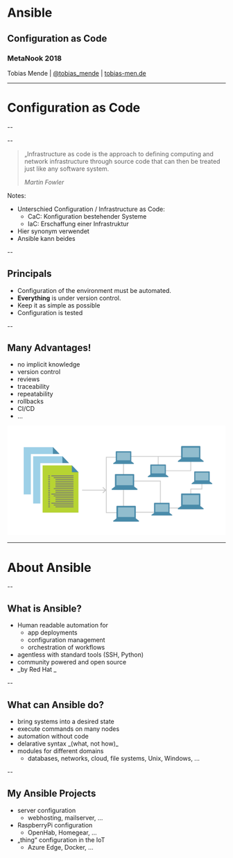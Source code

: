 # Ansible
## Configuration as Code
### MetaNook 2018
 Tobias Mende | [@tobias_mende](https://twitter.com/tobias_mende) | [tobias-men.de](https://tobias-men.de)

---

# Configuration as Code

--

<!-- .slide: data-background-image="content/images/ops-problem.jpg" data-background-size="contain" -->

--

> „Infrastructure as code is the approach to defining computing and network infrastructure through source code that can then be treated just like any software system.
>
> _Martin Fowler_

Notes:

* Unterschied Configuration / Infrastructure as Code:
  * CaC: Konfiguration bestehender Systeme
  * IaC: Erschaffung einer Infrastruktur
* Hier synonym verwendet
* Ansible kann beides

--

## Principals

* Configuration of the environment must be automated.
* **Everything** is under version control.
* Keep it as simple as possible
* Configuration is tested

--

## Many Advantages!

<div class='left-col'>
<ul>
  <li>no implicit knowledge</li>
  <li>version control</li>
  <li>reviews</li>
  <li>traceability</li>
  <li>repeatability</li>
  <li>rollbacks</li>
  <li>CI/CD</li>
  <li>...</li>
</ul>
</div>    
<div class='right-col'>
 <img src="content/images/infrastructureascode.png"/>
</div>

---

# About Ansible

--

## What is Ansible?

* <!-- .element: class="fragment" --> Human readable automation for
    * app deployments
    * configuration management
    * orchestration of workflows
* <!-- .element: class="fragment" --> agentless with standard tools (SSH, Python)
* <!-- .element: class="fragment" --> community powered and open source
* <!-- .element: class="fragment" --> _by Red Hat _

--

## What can Ansible do?

* <!-- .element: class="fragment" --> bring systems into a desired state
* <!-- .element: class="fragment" --> execute commands on many nodes
* <!-- .element: class="fragment" --> automation without code
* <!-- .element: class="fragment" --> delarative syntax _(what, not how)_
* <!-- .element: class="fragment" --> modules for different domains
  * databases, networks, cloud, file systems, Unix, Windows, ...

--

## My Ansible Projects

* <!-- .element: class="fragment" --> server configuration 
    * webhosting, mailserver, ...
* <!-- .element: class="fragment" --> RaspberryPi configuration 
    * OpenHab, Homegear, ...
* <!-- .element: class="fragment" --> „thing“ configuration in the IoT 
    * Azure Edge, Docker, ...